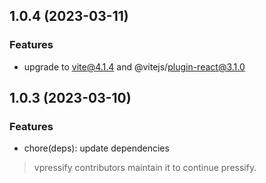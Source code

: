 ## 1.0.4 (2023-03-11)

### Features

- upgrade to vite@4.1.4 and @vitejs/plugin-react@3.1.0

## 1.0.3 (2023-03-10)

### Features

- chore(deps): update dependencies

> vpressify contributors maintain it to continue pressify.
